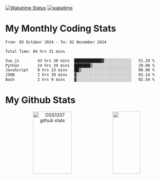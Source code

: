 [![Wakatime Status](https://github.com/noopurphalak/noopurphalak/workflows/wakatime-status-update/badge.svg)](https://github.com/noopurphalak/noopurphalak/actions/workflows/main.yml)
[![wakatime](https://wakatime.com/badge/user/80ace140-ef40-4fdd-b8ed-f3be3d2e1aea.svg)](https://wakatime.com/@80ace140-ef40-4fdd-b8ed-f3be3d2e1aea)

# My Monthly Coding Stats

<!--START_SECTION:waka-->

```txt
From: 03 October 2024 - To: 02 November 2024

Total Time: 84 hrs 31 mins

Vue.js        43 hrs 30 mins  ████████████▓░░░░░░░░░░░░   51.29 %
Python        24 hrs 39 mins  ███████▒░░░░░░░░░░░░░░░░░   29.08 %
JavaScript    8 hrs 23 mins   ██▒░░░░░░░░░░░░░░░░░░░░░░   09.90 %
JSON          2 hrs 39 mins   ▓░░░░░░░░░░░░░░░░░░░░░░░░   03.14 %
Bash          2 hrs 9 mins    ▓░░░░░░░░░░░░░░░░░░░░░░░░   02.54 %
```

<!--END_SECTION:waka-->

# My Github Stats
<div style="text-align: center;">
  <img width="49%" height="195px" src="https://github-readme-stats-sigma-five.vercel.app/api?username=noopurphalak&show_icons=true&count_private=true&hide_border=true&title_color=ecf2f8&icon_color=0d1117&text_color=FFFFFF&bg_color=0d1117" alt="DGS1337 github stats" />
  <img width="41%" height="195px" src="https://github-readme-stats-sigma-five.vercel.app/api/top-langs/?username=noopurphalak&layout=compact&hide_border=true&title_color=ecf2f8&text_color=FFFFFF&bg_color=0d1117" />
</div>
